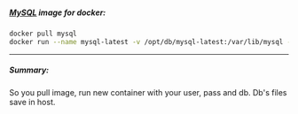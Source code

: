 ##### [MySQL](https://hub.docker.com/_/mysql/) image for docker:

```bash
docker pull mysql
docker run --name mysql-latest -v /opt/db/mysql-latest:/var/lib/mysql -e MYSQL_DATABASE=docker -e MYSQL_USER=docker -e MYSQL_PASSWORD=docker  -p 3306:3306 -d mysql:latest
```

___

##### Summary:

So you pull image, run new container with your user, pass and db. Db's files save in host.
